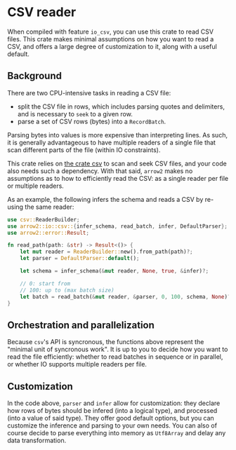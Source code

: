 # CSV reader

When compiled with feature `io_csv`, you can use this crate to read CSV files.
This crate makes minimal assumptions on how you want to read a CSV, and offers a large degree of customization to it, along with a useful default.

## Background

There are two CPU-intensive tasks in reading a CSV file:
* split the CSV file in rows, which includes parsing quotes and delimiters, and is necessary to `seek` to a given row.
* parse a set of CSV rows (bytes) into a `RecordBatch`.

Parsing bytes into values is more expensive than interpreting lines. As such, it is generally advantageous to have multiple readers of a single file that scan different parts of the file (within IO constraints).

This crate relies on [the crate csv](https://crates.io/crates/csv) to scan and seek CSV files, and your code also needs such a dependency. With that said, `arrow2` makes no assumptions as to how to efficiently read the CSV: as a single reader per file or multiple readers.

As an example, the following infers the schema and reads a CSV by re-using the same reader:

```rust
use csv::ReaderBuilder;
use arrow2::io::csv::{infer_schema, read_batch, infer, DefaultParser};
use arrow2::error::Result;

fn read_path(path: &str) -> Result<()> {
    let mut reader = ReaderBuilder::new().from_path(path)?;
    let parser = DefaultParser::default();

    let schema = infer_schema(&mut reader, None, true, &infer)?;

    // 0: start from
    // 100: up to (max batch size)
    let batch = read_batch(&mut reader, &parser, 0, 100, schema, None)?;
}
```

## Orchestration and parallelization

Because `csv`'s API is syncronous, the functions above represent the "minimal unit of syncronous work". It is up to you to decide how you want to read the file efficiently:
whether to read batches in sequence or in parallel, or whether IO supports multiple readers per file.

## Customization

In the code above, `parser` and `infer` allow for customization: they declare
how rows of bytes should be infered (into a logical type), and processed (into a value of said type). They offer good default options, but you can customize the inference and parsing to your own needs. You can also of course decide to parse everything into memory as `Utf8Array` and delay
any data transformation.
